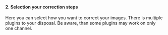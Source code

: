#### 2. Selection your correction steps

Here you can select how you want to correct your images. There is multiple plugins to your disposal.
Be aware, than some plugins may work on only one channel.


